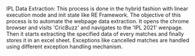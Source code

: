 IPL Data Extraction:
This process is done in the hybrid fashion with linear execution mode and init state like RE Framework. The objective of this process is to automate the webpage data extraction.
It opens the chrome browser and visits 'CricBuzz' and navigates to the 'IPL 2021' wenpage. Then it starts extracting the specified data of every matches and finally stores it in an excel sheet.
Exceptions like cancelled matches are handled using different exception handling mechanism.
